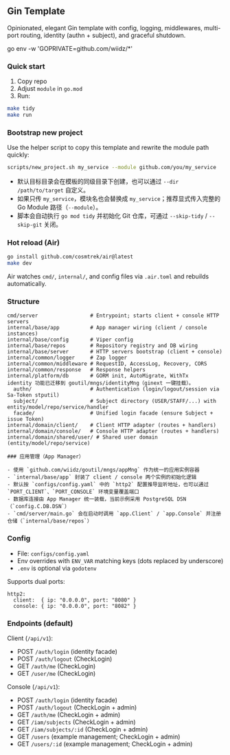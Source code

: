 ## Gin Template

Opinionated, elegant Gin template with config, logging, middlewares, multi-port routing, identity (authn + subject), and graceful shutdown.

go env -w 'GOPRIVATE=github.com/wiidz/*'

### Quick start

1. Copy repo
2. Adjust `module` in `go.mod`
3. Run:

```bash
make tidy
make run
```

### Bootstrap new project

Use the helper script to copy this template and rewrite the module path quickly:

```bash
scripts/new_project.sh my_service --module github.com/you/my_service
```

- 默认目标目录会在模板的同级目录下创建，也可以通过 `--dir /path/to/target` 自定义。
- 如果只传 `my_service`，模块名也会替换成 `my_service`；推荐显式传入完整的 Go Module 路径（`--module`）。
- 脚本会自动执行 `go mod tidy` 并初始化 Git 仓库，可通过 `--skip-tidy` / `--skip-git` 关闭。

### Hot reload (Air)

```bash
go install github.com/cosmtrek/air@latest
make dev
```

Air watches `cmd/`, `internal/`, and config files via `.air.toml` and rebuilds automatically.

### Structure

```
cmd/server                 # Entrypoint; starts client + console HTTP servers
internal/base/app          # App manager wiring (client / console instances)
internal/base/config       # Viper config
internal/base/repos        # Repository registry and DB wiring
internal/base/server       # HTTP servers bootstrap (client + console)
internal/common/logger     # Zap logger
internal/common/middleware # RequestID, AccessLog, Recovery, CORS
internal/common/response   # Response helpers
internal/platform/db       # GORM init, AutoMigrate, WithTx
identity 功能已迁移到 goutil/mngs/identityMng（ginext 一键挂载）。
  authn/                   # Authentication (login/logout/session via Sa-Token stputil)
  subject/                 # Subject directory (USER/STAFF/...) with entity/model/repo/service/handler
  facade/                  # Unified login facade (ensure Subject + issue Token)
internal/domain/client/    # Client HTTP adapter (routes + handlers)
internal/domain/console/   # Console HTTP adapter (routes + handlers)
internal/domain/shared/user/ # Shared user domain (entity/model/repo/service)

### 应用管理（App Manager）

- 使用 `github.com/wiidz/goutil/mngs/appMng` 作为统一的应用实例容器
- `internal/base/app` 封装了 client / console 两个实例的初始化逻辑
- 默认按 `configs/config.yaml` 中的 `http2` 配置推导监听地址，也可以通过 `PORT_CLIENT`、`PORT_CONSOLE` 环境变量覆盖端口
- 数据库连接由 App Manager 统一装载，当前示例采用 PostgreSQL DSN（`config.C.DB.DSN`）
- `cmd/server/main.go` 会在启动时调用 `app.Client` / `app.Console` 并注册仓储（`internal/base/repos`）
```

### Config

- File: `configs/config.yaml`
- Env overrides with `ENV_VAR` matching keys (dots replaced by underscore)
- `.env` is optional via `godotenv`

Supports dual ports:

```
http2:
  client:  { ip: "0.0.0.0", port: "8080" }
  console: { ip: "0.0.0.0", port: "8082" }
```

### Endpoints (default)

Client (`/api/v1`):
- POST `/auth/login`               (identity facade)
- POST `/auth/logout`              (CheckLogin)
- GET  `/auth/me`                  (CheckLogin)
- GET  `/user/me`                  (CheckLogin)

Console (`/api/v1`):
- POST `/auth/login`               (identity facade)
- POST `/auth/logout`              (CheckLogin + admin)
- GET  `/auth/me`                  (CheckLogin + admin)
- GET  `/iam/subjects`             (CheckLogin + admin)
- GET  `/iam/subjects/:id`         (CheckLogin + admin)
- GET  `/users`                    (example management; CheckLogin + admin)
- GET  `/users/:id`                (example management; CheckLogin + admin)
```


